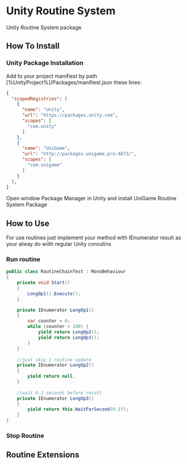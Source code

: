 # Unity Routine System

Unity Routine System package

## How To Install

### Unity Package Installation

Add to your project manifiest by path [%UnityProject%]/Packages/manifiest.json these lines:

```json
{
  "scopedRegistries": [
    {
      "name": "Unity",
      "url": "https://packages.unity.com",
      "scopes": [
        "com.unity"
      ]
    },
    {
      "name": "UniGame",
      "url": "http://packages.unigame.pro:4873/",
      "scopes": [
        "com.unigame"
      ]
    }
  ],
}
```
Open window Package Manager in Unity and install UniGame Routine System Package

## How to Use

For use routines just implement your method with IEnumerator result as your alway do wiith regular Unity coroutins

### Run routine

```csharp
public class RoutineChainTest : MonoBehaviour
{
    private void Start()
    {
        LongOp1().Execute();
    }

    private IEnumerator LongOp1()
    {
        var counter = 0;
        while (counter < 100) {
            yield return LongOp2();
            yield return LongOp3();
        }
    }
    
    //just skip 1 routine update
    private IEnumerator LongOp2()
    {
        yield return null;
    }
    
    //wait 0.1 seconds before result
    private IEnumerator LongOp3()
    {
        yield return this.WaitForSecond(0.1f);
    }
}

```


### Stop Routine

## Routine Extensions
